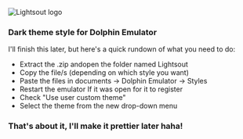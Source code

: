 ![Lightsout logo](https://cdn.discordapp.com/attachments/623088732932931594/830524292814340196/IMG-9777.jpg)
### Dark theme style for Dolphin Emulator

I'll finish this later, but here's a quick rundown of what you need to do:
- Extract the .zip andopen the folder named Lightsout
- Copy the file/s (depending on which style you want)
- Paste the files in documents -> Dolphin Emulator -> Styles
- Restart the emulator If it was open for it to register
- Check "Use user custom theme"
- Select the theme from the new drop-down menu

### That's about it, I'll make it prettier later haha!
